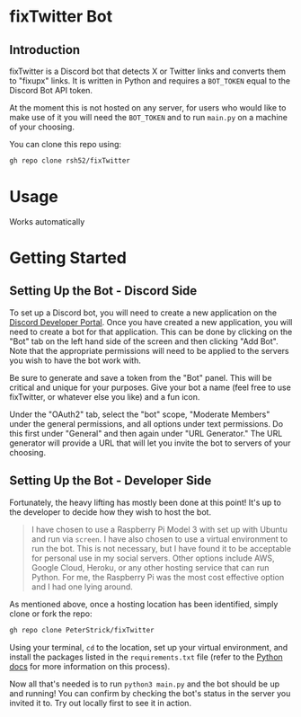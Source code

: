 # fixTwitter Bot

## Introduction
fixTwitter is a Discord bot that detects X or Twitter links and converts them to "fixupx" links. It is written in Python and requires a `BOT_TOKEN` equal to the Discord Bot API token.

At the moment this is not hosted on any server, for users who would like to make use of it you will need the `BOT_TOKEN` and to run `main.py` on a machine of your choosing.

You can clone this repo using:

```bash
gh repo clone rsh52/fixTwitter
```

# Usage

Works automatically

# Getting Started

## Setting Up the Bot - Discord Side

To set up a Discord bot, you will need to create a new application on the [Discord Developer Portal](https://discord.com/developers/applications). Once you have created a new application, you will need to create a bot for that application. This can be done by clicking on the "Bot" tab on the left hand side of the screen and then clicking "Add Bot". Note that the appropriate permissions will need to be applied to the servers you wish to have the bot work with.

Be sure to generate and save a token from the "Bot" panel. This will be critical and unique for your purposes. Give your bot a name (feel free to use fixTwitter, or whatever else you like) and a fun icon.

Under the "OAuth2" tab, select the "bot" scope, "Moderate Members" under the general permissions, and all options under text permissions. Do this first under "General" and then again under "URL Generator." The URL generator will provide a URL that will let you invite the bot to servers of your choosing.

## Setting Up the Bot - Developer Side

Fortunately, the heavy lifting has mostly been done at this point! It's up to the developer to decide how they wish to host the bot.

> I have chosen to use a Raspberry Pi Model 3 with set up with Ubuntu and run via `screen`. I have also chosen to use a virtual environment to run the bot. This is not necessary, but I have found it to be acceptable for personal use in my social servers. Other options include AWS, Google Cloud, Heroku, or any other hosting service that can run Python. For me, the Raspberry Pi was the most cost effective option and I had one lying around.

As mentioned above, once a hosting location has been identified, simply clone or fork the repo:

```bash
gh repo clone PeterStrick/fixTwitter
```

Using your terminal, `cd` to the location, set up your virtual environment, and install the packages listed in the `requirements.txt` file (refer to the [Python docs](https://packaging.python.org/en/latest/guides/installing-using-pip-and-virtual-environments/#using-requirements-files) for more information on this process).

Now all that's needed is to run `python3 main.py` and the bot should be up and running! You can confirm by checking the bot's status in the server you invited it to. Try out locally first to see it in action.
